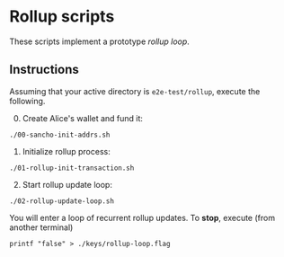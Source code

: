 # Rollup scripts


These scripts implement a prototype *rollup loop*.

## Instructions

Assuming that your active directory is `e2e-test/rollup`, execute the following.

0. Create Alice's wallet and fund it:
```shell
./00-sancho-init-addrs.sh
```
1. Initialize rollup process:
```shell
./01-rollup-init-transaction.sh
```
2. Start rollup update loop:
```shell
./02-rollup-update-loop.sh
```
You will enter a loop of recurrent rollup updates.  To **stop**, execute (from another terminal)
```shell
printf "false" > ./keys/rollup-loop.flag
```
